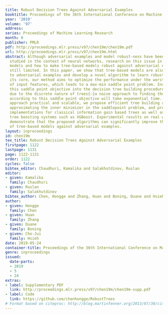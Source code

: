 ```yaml
---
title: Robust Decision Trees Against Adversarial Examples
booktitle: Proceedings of the 36th International Conference on Machine Learning
year: '2019'
volume: '97'
address: 
series: Proceedings of Machine Learning Research
month: 0
publisher: PMLR
pdf: http://proceedings.mlr.press/v97/chen19m/chen19m.pdf
url: http://proceedings.mlr.press/v97/chen19m.html
abstract: Although adversarial examples and model robust-ness have been extensively
  studied in the context of neural networks, research on this issue in tree-based
  models and how to make tree-based models robust against adversarial examples is
  still limited. In this paper, we show that tree-based models are also vulnerable
  to adversarial examples and develop a novel algorithm to learn robust trees. At
  its core, our method aims to optimize the performance under the worst-case perturbation
  of input features, which leads to a max-min saddle point problem. Incorporating
  this saddle point objective into the decision tree building procedure is non-trivial
  due to the discrete nature of trees{—}a naive approach to finding the best split
  according to this saddle point objective will take exponential time. To make our
  approach practical and scalable, we propose efficient tree building algorithms by
  approximating the inner minimizer in the saddlepoint problem, and present efficient
  implementations for classical information gain based trees as well as state-of-the-art
  tree boosting systems such as XGBoost. Experimental results on real world datasets
  demonstrate that the proposed algorithms can significantly improve the robustness
  of tree-based models against adversarial examples.
layout: inproceedings
id: chen19m
tex_title: Robust Decision Trees Against Adversarial Examples
firstpage: 1122
lastpage: 1131
page: 1122-1131
order: 1122
cycles: false
bibtex_editor: Chaudhuri, Kamalika and Salakhutdinov, Ruslan
editor:
- given: Kamalika
  family: Chaudhuri
- given: Ruslan
  family: Salakhutdinov
bibtex_author: Chen, Hongge and Zhang, Huan and Boning, Duane and Hsieh, Cho-Jui
author:
- given: Hongge
  family: Chen
- given: Huan
  family: Zhang
- given: Duane
  family: Boning
- given: Cho-Jui
  family: Hsieh
date: 2019-05-24
container-title: Proceedings of the 36th International Conference on Machine Learning
genre: inproceedings
issued:
  date-parts:
  - 2019
  - 5
  - 24
extras:
- label: Supplementary PDF
  link: http://proceedings.mlr.press/v97/chen19m/chen19m-supp.pdf
- label: Code
  link: https://github.com/chenhongge/RobustTrees
# Format based on citeproc: http://blog.martinfenner.org/2013/07/30/citeproc-yaml-for-bibliographies/
---
```


